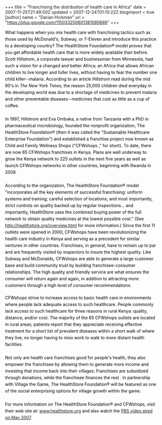 +++
title = "Franchising the distribution of health care in Africa"
date = 2007-11-25T21:49:00Z
updated = 2007-12-24T01:10:22Z
blogimport = true 
[author]
	name = "Darian Hickman"
	uri = "https://plus.google.com/115033250601381085689"
+++

<p class="MsoBodyText" style="margin-bottom: 14.15pt; line-height: 16.5pt; color: rgb(0, 0, 0);"><span style="">What happens when you mix health care with franchising tactics such as those used by McDonald's, Subway, or 7-Eleven and introduce this practice to a developing country? The HealthStore Foundation® model proves that you get affordable health care that is more widely available than before. Scott Hillstrom, a corporate lawyer and businessman from Minnesota, had such a vision for a changed and better Africa; an Africa that allows African children to live longer and fuller lives, without having to fear the number one child killer--malaria. According to an article Hillstrom read during the mid 90's in <i style="">The New York Times</i>, the reason 25,000 children died everyday in the developing world was due to a shortage of medicines to prevent malaria and other preventable diseases--medicines that cost as little as a cup of coffee.<br /><br />In 1997, Hillstrom and Eva Ombaka, a native from Tanzania with a PhD in pharmaceutical microbiology, founded the nonprofit organization, The HealthStore Foundation® (then it was called the "Sustainable Healthcare Enterprise Foundation") and established a franchise project now known as Child and Family Wellness Shops ("CFWshops ," for short). To date, there are now 65 CFWshops franchises in Kenya. Plans are well underway to grow the Kenya network to 225 outlets in the next five years as well as launch CFWshops networks in other countries, beginning with Rwanda in 2008.<br /><br />According to the organization, The HealthStore Foundation® model "incorporates all the key elements of successful franchising: uniform systems and training; careful selection of locations; and most importantly, strict controls on quality backed up by regular inspections... and importantly, HealthStore uses the combined buying power of the full network to obtain quality medicines at the lowest possible cost." (See </span><a href="http://healthstore.org/overview.html">http://healthstore.org/overview.html</a><span style=""> for more information.) Since the first 11 outlets were opened in 2000, CFWshops have been revolutionizing the health care industry in Kenya and serving as a precedent for similar ventures in other countries. Franchises, in general, have to remain up to par and are frequently visited by inspectors to insure the highest quality. Like Subway and McDonalds, CFWshops are able to generate a large customer base and build community trust by building franchisee-consumer relationships. The high quality and friendly service are what ensures the consumer will return again and again, in addition to attracting more customers through a high level of consumer recommendations.<o:p></o:p></span></p>  <p class="MsoBodyText" style="margin-bottom: 14.15pt; line-height: 16.5pt; color: rgb(0, 0, 0);"><span style="">CFWshops strive to increase access to basic health care in environments where people lack adequate access to such healthcare.  People commonly lack access to such healthcare for three reasons in rural Kenya:  quality, distance, and/or cost.  The majority of the 65 CFWshops outlets are located in rural areas; patients report that they appreciate receiving effective treatment for a short list of prevalent diseases within a short walk of where they live, no longer having to miss work to walk to more distant health facilities.<br /><br />Not only are health care franchises good for people's health, they also empower the franchisee by allowing them to generate more income and investing that income back into their villages. Franchises are subsidized through donations, while the franchisee finances the rest . In partnership with Village the Game, The HealthStore Foundation® will be featured as one of the social enterprising options for village growth within the game.<br /><br />For more information on The HealthStore Foundation® and CFWshops, visit their web site at: </span><a href="http://www.healthstore.org/">www.healthstore.org</a><span style=""> and also watch the </span><a href="http://www.pbs.org/now/shows/321/index.html">PBS video aired on May 2007</a><span style="">. <o:p></o:p></span></p>
